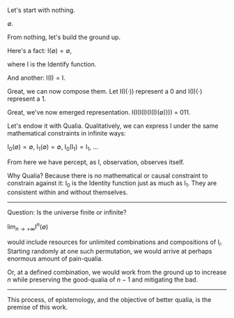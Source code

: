 Let's start with nothing.

$\emptyset$.

From nothing, let's build the ground up.

Here's a fact: $\mathrm{I}(\emptyset) = \emptyset$, 

where $\mathrm{I}$ is the Identify function.

And another: $\mathrm{I}(\mathrm{I}) = \mathrm{I}$.

Great, we can now compose them. Let $\mathrm{I}(\mathrm{I}(\cdot))$ represent a $0$ and $\mathrm{I}(\mathrm{I})(\cdot)$ represent a $1$.

Great, we've now emerged representation. $\mathrm{I}(\mathrm{I}(\mathrm{I}(\mathrm{I})(\mathrm{I}(\mathrm{I})(\emptyset))))$ = 011.

Let's endow it with Qualia. Qualitatively, we can express $\mathrm{I}$ under the same mathematical constraints in infinite ways:

$\mathrm{I}_0(\emptyset) = \emptyset$, $\mathrm{I}_1(\emptyset) = \emptyset$, $\mathrm{I}_0(\mathrm{I}_1) = \mathrm{I}_1$, ...

From here we have percept, as $\mathrm{I}$, observation, observes itself.

Why Qualia? Because there is no mathematical or causal constraint to constrain against it: $\mathrm{I}_0$ is the Identity function just as much as $\mathrm{I}_1$. They are consistent within and without themselves.

---

Question: Is the universe finite or infinite?

$\lim_{n \to +\infty} \mathrm{I}^n(\emptyset)$

would include resources for unlimited combinations and compositions of $\mathrm{I}_i$. Starting randomly at one such permutation, we would arrive at perhaps enormous amount of pain-qualia.

Or, at a defined combination, we would work from the ground up to increase $n$ while preserving the good-qualia of $n-1$ and mitigating the bad.

---

This process, of epistemology, and the objective of better qualia, is the premise of this work.
